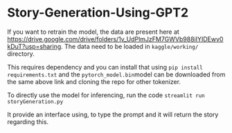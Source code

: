 # Story-Generation-Using-GPT2

If you want to retrain the model, the data are present here at https://drive.google.com/drive/folders/1v_UdPlmJzFM7GWVb988iIYIDEwv0kDuT?usp=sharing. The data need to be loaded in `kaggle/working/` directory.

This requires dependency and you can install that using `pip install requirements.txt` and the `pytorch_model.bin`model can be downloaded from the same above link and cloning the repo for other tokenizer.  

To directly use the model for inferencing, run the code
`streamlit run storyGeneration.py`

It provide an interface using, to type the prompt and it will return the story regarding this. 